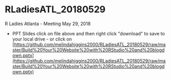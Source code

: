 # RLadiesATL_20180529

R Ladies Atlanta - Meeting May 29, 2018

* PPT Slides click on file above and then right click "download" to save to your local drive - or click on [https://github.com/melindahiggins2000/RLadiesATL_20180529/raw/master/Build%20Your%20Website%20with%20RStudio%20and%20blogdown.pptx](https://github.com/melindahiggins2000/RLadiesATL_20180529/raw/master/Build%20Your%20Website%20with%20RStudio%20and%20blogdown.pptx)


